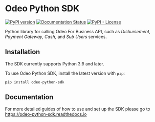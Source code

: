 # Odeo Python SDK

[![PyPI version](https://badge.fury.io/py/odeo-python-sdk.svg)](https://pypi.org/project/odeo-python-sdk)
[![Documentation Status](https://readthedocs.org/projects/odeo-python-sdk/badge/?version=latest)](https://odeo-python-sdk.readthedocs.io/en/latest/?badge=latest)
[![PyPI - License](https://img.shields.io/pypi/l/odeo-python-sdk)](https://opensource.org/licenses/MIT)

Python library for calling Odeo For Business API, such as _Disbursement_, _Payment Gateway_, _Cash_, and _Sub Users_
services.

## Installation

The SDK currently supports Python 3.9 and later.

To use Odeo Python SDK, install the latest version with `pip`:

```shell
pip install odeo-python-sdk
```

## Documentation

For more detailed guides of how to use and set up the SDK please go to https://odeo-python-sdk.readthedocs.io